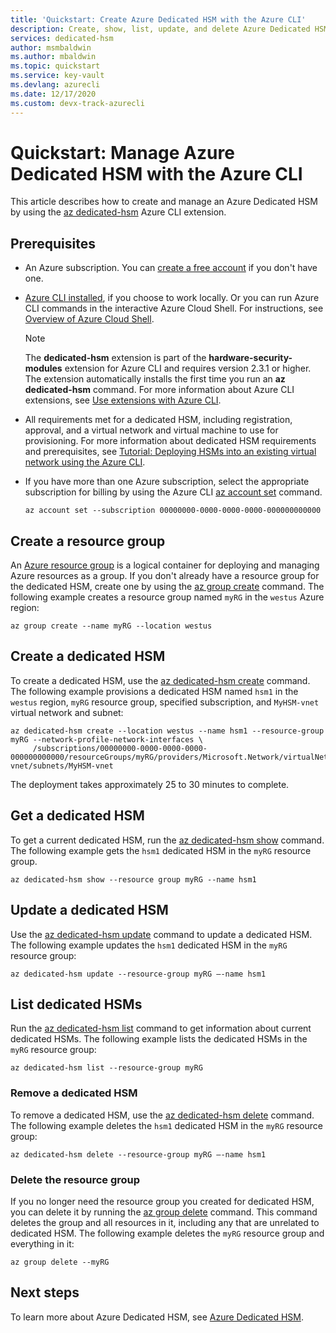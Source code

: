 ```yaml
---
title: 'Quickstart: Create Azure Dedicated HSM with the Azure CLI'
description: Create, show, list, update, and delete Azure Dedicated HSMs by using the Azure CLI.
services: dedicated-hsm
author: msmbaldwin
ms.author: mbaldwin
ms.topic: quickstart
ms.service: key-vault
ms.devlang: azurecli
ms.date: 12/17/2020
ms.custom: devx-track-azurecli
---
```


# Quickstart: Manage Azure Dedicated HSM with the Azure CLI

This article describes how to create and manage an Azure Dedicated HSM by using the [az dedicated-hsm](/cli/azure/ext/hardware-security-modules/dedicated-hsm) Azure CLI extension.

## Prerequisites

- An Azure subscription. You can [create a free account](https://azure.microsoft.com/free/) if you don't have one.
  
- [Azure CLI installed](/cli/azure/install-azure-cli), if you choose to work locally. Or you can run Azure CLI commands in the interactive Azure Cloud Shell. For instructions, see [Overview of Azure Cloud Shell](../cloud-shell/overview.md).
  
  > [!NOTE]
  > The **dedicated-hsm** extension is part of the **hardware-security-modules** extension for Azure CLI and requires version 2.3.1 or higher. The extension automatically installs the first time you run an **az dedicated-hsm** command. For more information about Azure CLI extensions, see [Use extensions with Azure CLI](/cli/azure/azure-cli-extensions-overview).
  
- All requirements met for a dedicated HSM, including registration, approval, and a virtual network and virtual machine to use for provisioning. For more information about dedicated HSM requirements and prerequisites, see [Tutorial: Deploying HSMs into an existing virtual network using the Azure CLI](tutorial-deploy-hsm-cli.md).
  
- If you have more than one Azure subscription, select the appropriate subscription for billing by using the Azure CLI [az account set](/cli/azure/account#az_account_set) command.
  
  ```azurecli-interactive
  az account set --subscription 00000000-0000-0000-0000-000000000000
  ```

## Create a resource group

An [Azure resource group](../azure-resource-manager/management/overview.md) is a logical container for deploying and managing Azure resources as a group. If you don't already have a resource group for the dedicated HSM, create one by using the [az group create](/cli/azure/group#az_group_create) command. The following example creates a resource group named `myRG` in the `westus` Azure region:

```azurecli-interactive
az group create --name myRG --location westus
```

## Create a dedicated HSM

To create a dedicated HSM, use the [az dedicated-hsm create](/cli/azure/ext/hardware-security-modules/dedicated-hsm#ext_hardware_security_modules_az_dedicated_hsm_create) command. The following example provisions a dedicated HSM named `hsm1` in the `westus` region, `myRG` resource group, specified subscription, and `MyHSM-vnet` virtual network and subnet:

```azurecli-interactive
az dedicated-hsm create --location westus --name hsm1 --resource-group myRG --network-profile-network-interfaces \
     /subscriptions/00000000-0000-0000-0000-000000000000/resourceGroups/myRG/providers/Microsoft.Network/virtualNetworks/MyHSM-vnet/subnets/MyHSM-vnet
```

The deployment takes approximately 25 to 30 minutes to complete.

## Get a dedicated HSM

To get a current dedicated HSM, run the [az dedicated-hsm show](/cli/azure/ext/hardware-security-modules/dedicated-hsm#ext_hardware_security_modules_az_dedicated_hsm_show) command. The following example gets the `hsm1` dedicated HSM in the `myRG` resource group.

```azurecli-interactive
az dedicated-hsm show --resource group myRG --name hsm1
```

## Update a dedicated HSM

Use the [az dedicated-hsm update](/cli/azure/ext/hardware-security-modules/dedicated-hsm#ext_hardware_security_modules_az_dedicated_hsm_update) command to update a dedicated HSM. The following example updates the `hsm1` dedicated HSM in the `myRG` resource group:

```azurecli-interactive
az dedicated-hsm update --resource-group myRG –-name hsm1
```

## List dedicated HSMs

Run the [az dedicated-hsm list](/cli/azure/ext/hardware-security-modules/dedicated-hsm#ext_hardware_security_modules_az_dedicated_hsm_list) command to get information about current dedicated HSMs. The following example lists the dedicated HSMs in the `myRG` resource group:

```azurecli-interactive
az dedicated-hsm list --resource-group myRG
```

### Remove a dedicated HSM

To remove a dedicated HSM, use the [az dedicated-hsm delete](/cli/azure/ext/hardware-security-modules/dedicated-hsm#ext_hardware_security_modules_az_dedicated_hsm_delete) command. The following example deletes the `hsm1` dedicated HSM in the `myRG` resource group:

```azurecli-interactive
az dedicated-hsm delete --resource-group myRG –-name hsm1
```

### Delete the resource group

If you no longer need the resource group you created for dedicated HSM, you can delete it by running the [az group delete](/cli/azure/group#az_group_delete) command. This command deletes the group and all resources in it, including any that are unrelated to dedicated HSM. The following example deletes the `myRG` resource group and everything in it:

```azurecli-interactive
az group delete --myRG
```

## Next steps

To learn more about Azure Dedicated HSM, see [Azure Dedicated HSM](overview.md).
